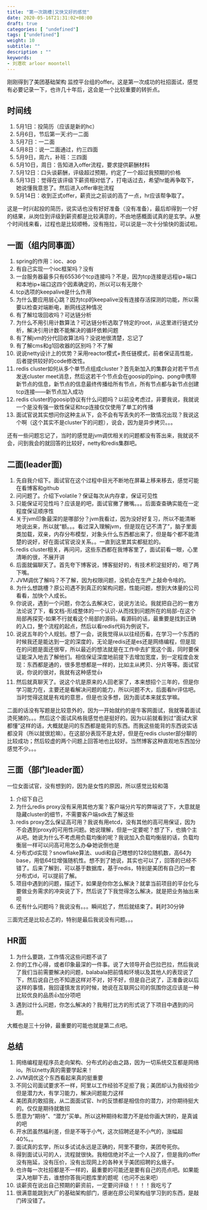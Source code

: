 ```yaml
---
title: "第一次跳槽|又快又好的感觉"
date: 2020-05-16T21:31:02+08:00
draft: true
categories: [ "undefined"]
tags: ["undefined"]
weight: 10
subtitle: ""
description : ""
keywords:
- 刘港欢 arloor moontell
---
```


刚刚得到了美团基础架构 监控平台组的offer。这是第一次成功的社招面试，感觉有必要记录一下，也许几十年后，这会是一个比较重要的转折点。
<!--more-->

## 时间线

1. 5月1日：投简历（应该是新的hc）
2. 5月6日，节后第一天:约一二面
3. 5月7日：一二面
4. 5月8日：说一二面通过，约三四面
5. 5月9日，周六，补班：三四面
6. 5月10日，周日：告知进入offer流程，要求提供薪酬材料
7. 5月12日：口头谈薪酬，评级超过预期，约定了一个超过我预期的价格
8. 5月13日：觉得在该评级下薪资相对低了，打电话过去，希望hr能再争取下，她说懂我意思了。然后进入offer审批流程
9. 5月14日：收到正式offer，薪资比之前谈的高了一点，hr应该帮争取了。

这是一时兴起投的简历，说实话也没有好好准备（没有准备），最后却得到一个好的结果，从岗位到评级到薪资都是比较满意的，不由地感概面试真的是玄学。从整个时间线来看，过程也是比较顺畅，没有拖拉，可以说是一次十分愉快的面试啦。

## 一面（组内同事面）

1. spring的作用：ioc、aop
2. 有自己实现一个ioc框架吗？没有
3. 一台服务器最多只有65536个tcp连接吗？不是，因为tcp连接是远程ip+端口和本地ip+端口这四个因素确定的，所以可以有无限个
4. tcp选项的keepalive是什么作用
5. 为什么要应用层心跳？因为tcp的keepalive没有连接存活探测的功能，所以需要以检查对端断电，断网线这种情况
5. 有了解垃圾回收吗？可达链分析
6. 为什么不用引用计数算法？可达链分析选取了特定的root，从这里进行链式分析，解决引用计数不能解决的循环依赖问题
7. 有了解jvm的分代回收算法吗？没说地很清楚，忘记了
8. 有了解cms和g1回收器的区别吗？不了解
9. 说说netty设计上的优势？采用reactor模式+责任链模式，前者保证高性能，后者提供较好的code修改性。
10. redis cluster如何从多个单节点组成cluster？首先新加入的集群会对若干节点发送cluster meet消息，然后这若干个节点会在goosip的ping、pong中携带新节点的信息，新节点的信息最终传播给所有节点，所有节点都与新节点创建tcp连接——新节点加入成功
11. redis cluster的goosip协议有什么问题吗？以前没考虑过，非要我说，我就说一个是没有强一致性保证和tcp连接仅仅使用了单工的传播
12. 面试官说其实想问你这种主从下，会不会有写丢失的不一致情况出现？我说这个啊（这个其实不是cluster下的问题），说会，因为是异步拷贝。。。

还有一些问题忘记了，当时的感觉是jvm调优相关的问题都没有答出来，我就说不会，问到我会的就回答的比较好，netty和redis集群吧。

## 二面(leader面)

1. 先自我介绍下。面试官在这个过程中目光不断地在屏幕上移来移去，感觉可能在看博客和github
2. 问问题了。介绍下volatile？保证每次从内存拿，保证可见性
3. 只能保证可见性吗？应该是的吧，面试官撇了撇嘴。。。后面查查确实能在一定程度保证顺序性
4. 关于jvm印象最深的是哪部分？jvm我看过，因为没好好复习，所以不能清晰地说出来，所以就“额。。。看过深入理解jvm，但是现在记不清了”，脑子里面类加载，双亲，内存分布模型，对象头什么东西都出来了，但是每个都不能清楚的说好，好在面试官说没关系。。一直到这里其实都挺尬的。
5. redis cluster相关，再问问，这些东西都在我博客里了，面试前看一眼，心里清晰的很，不展开讲
6. 后面就偏聊天了。首先夸下博客说，博客挺好的，有技术积淀挺好的，咂了两下嘴。
7. JVM调优了解吗？不了解，因为权限问题，没机会在生产上敲命令啥的。
8. 为什么想跳槽？原公司遇不到真正的架构问题，性能问题，想到大体量的公司看看，加快个人成长。
9. 你说说，遇到一个问题，你怎么去解决它，说说方法论。我就把自己的一套方法论说了下，看文档-形成整体的一个认识-从而找到问题所在的局部-在这个局部再探究-如果不行就看这个局部的源码。看源码的话，最重要是找到正确的入口，整个流程的起点，然后以看redis代码为例说下。
10. 说说五年的个人规划。想了一会，说我觉得从以往经历看，在学习一个东西的时候我还是能达到一定的深度的，无论是redis还是es还是网络编程，但是现在的问题是面还很窄，所以最近的想法就是在工作中去扩宽这个面，同时要保证能深入地去了解他们。相信保证深度地前提下去增加宽度，到一定程度会发现：东西都是通的，很多思想都是一样的，比如主从拷贝、分片等等。面试官说，你说的很对，我就有这种感觉👍
11. 然后就真聊天了。说这个坑是原来的人回老家了，本来想招个三年的，但是你学习能力在，主要还是看解决问题的能力，所以问题不大，后面看hr评估吧。当时觉得这就是有戏的意思，但是也没多想，因为面试本来就玄学嘛。

二面的话没有写题是比较意外的，因为一开始就约的是牛客网面试，我就等着面试烫死猪的。。。然后这个面试风格我感觉也是挺好的。因为以前就看到过“面试大家都懂”这样的话，大概就是问的东西都是能背的东西。而我这些能背的东西说实话都没背（所以就很尬嘛）。在这部分表现不是太好，但是在redis cluster部分聊的比较成功；然后较虚的两个问题上回答地也比较好。当然博客这种直观地东西加分感觉不少。。。

## 三面（部门leader面）

一位女面试官，没有想到的，因为是女性的原因，所以感觉比较和蔼

1. 介绍下自己
2. 为什么redis proxy没有采用其他方案？客户端分片写的弊端说了下，大意就是隐藏cluster的细节，不需要客户端sdk去了解这些
3. redis proxy怎么保证高可用？我说有用etcd，没有其他的高可用保证，因为不会遇到proxy的可用性问题。她说理解，但是一定要呢？想了下，也搞个主从吧。她说为什么不考虑用负载均衡的呢？我说加入负载均衡层的话，负载均衡层一样可以问高可用怎么办😂她说倒也是
4. 分布式id实现？snowflake算法、uudi和自己瞎想的128位随机数，高64为base，用低64位增强随机性。想不到了她说，其实也可以了，回答的已经不错了。后来了解到，可以基于数据库，基于redis，特别是美团有自己的一套分布式id，可以提前了解。
5. 项目中遇到的问题，描述下，如果是你你怎么解决？就拿当前项目的平台化与要做业务需求的冲突说了下，然后说了下我觉得怎么解决，就是把业务抽出来呗
6. 还有什么问题吗？我说没有。。。瞬间尬了，然后就结束了。耗时30分钟

三面完还是比较忐忑的，特别是最后我说没有问题。。。

## HR面

1. 为什么要跳，工作情况这些问题不谈了
2. 你的工作心得，或者印象最深的一件事。说了大领导开会巴拉巴拉，然后我说了我们当前需要解决的问题，balabala把前情和环境以及其他人的表现说了下，然后说自己也不知道这样对不对，好不好，但是自己说了，正准备说以后这样的事情，我回谨慎发言的时候，她说在互联网公司的氛围你这应该是一种比较优良的品质👍加分项吧
3. 遇到过什么问题，你怎么解决的？我用打比方的形式说了下项目中遇到的问题。

大概也是三十分钟，最重要的可能也就是第二点吧。

## 总结

1. 网络编程是程序员走向架构、分布式的必由之路，因为一切系统交互都是网络io。所以netty真的需要学起来！
2. JVM调优这个东西看起来真的挺重要
3. 不同公司面试要求不一样，阿里以工作经验不足拒了我；美团却认为我经验少但是潜力大，有学习能力，解决问题能力这样
4. 美团真的敢招我，从二面面试官、hr的反馈都是相信你的潜力，对你期待挺大的。仅仅是期待就敢招
5. 愿意为“期待”、“潜力”买单。所以这种期待和潜力不是给你画大饼的，是真诚的吧
6. 开水团虽然福利差，但是不等于小气，这次招聘还是不小气的，涨幅超40%。。
7. 面试真的玄学，所以多试试永远是正确的，阿里不要你，美团夸死你。
8. 得到面试认可的人，流程就很快。我相信绝对不止一个人投了，但是我的offer没有拖延，没有压价，没有出现网上的各种关于美团招聘的幺蛾子。
9. 也许每一次社招都是不一样的，最重要的可能还是要有自己的亮点吧。如果能深入地聊下去，谁想你答我问题库里的题呢（也问不出来吧）
10. 谈薪资在说出自己预期的薪资前，一定要问评级！！！！我吃亏了
11. 很满意能跳到大厂的基础架构部门，感谢在原公司架构组学习到的东西，是敲门砖没错了。